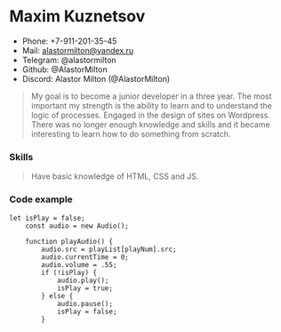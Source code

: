 # Maxim Kuznetsov


* Phone: +7-911-201-35-45
* Mail: alastormilton@yandex.ru
* Telegram: @alastormilton
* Github: @AlastorMilton
* Discord: Alastor Milton (@AlastorMilton)

> My goal is to become a junior developer in a three year. The most important my strength is the ability to learn and to understand the logic of processes. Engaged in the design of sites on Wordpress. There was no longer enough knowledge and skills and it became interesting to learn how to do something from scratch.

### Skills

> Have basic knowledge of HTML, CSS and JS.

### Code example

```
let isPlay = false;
    const audio = new Audio(); 

    function playAudio() {
        audio.src = playList[playNum].src;
        audio.currentTime = 0;
        audio.volume = .55;
        if (!isPlay) {
            audio.play();
            isPlay = true;
        } else {
            audio.pause();
            isPlay = false;
        }
```

